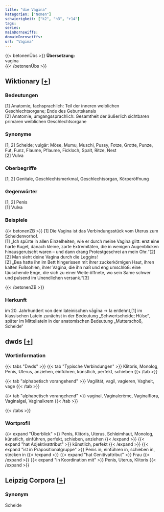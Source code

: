```yaml
---
title: "die Vagina"
kategorien: ["Nomen"]
schwierigkeit: ["k2", "h3", "r14"]
tags:
series:
mainDornseiffs:
domainDornseiffs:
url: "Vagina"
---
```


{{< betonenÜbs >}}
**Übersetzung:**  
vagina  
{{< /betonenÜbs >}}

## Wiktionary [[+](https://de.wiktionary.org/wiki/Vagina)]

### Bedeutungen
[1] Anatomie, fachsprachlich: Teil der inneren weiblichen Geschlechtsorgane; Ende des Geburtskanals  
[2] Anatomie, umgangssprachlich: Gesamtheit der äußerlich sichtbaren primären weiblichen Geschlechtsorgane  

### Synonyme
[1, 2] Scheide; vulgär: Möse, Mumu, Muschi, Pussy, Fotze, Grotte, Punze, Fut, Funz, Flaume, Pflaume, Fickloch, Spalt, Ritze, Nest  
[2] Vulva  

### Oberbegriffe
[1, 2] Genitale, Geschlechtsmerkmal, Geschlechtsorgan, Körperöffnung  

### Gegenwörter
[1, 2] Penis  
[1] Vulva  

### Beispiele
{{< betonenZB >}}
[1] Die Vagina ist das Verbindungsstück vom Uterus zum Scheidenvorhof.  
[1] „Ich spürte in allen Einzelheiten, wie er durch meine Vagina glitt: erst eine harte Kugel, danach kleine, zarte Extremitäten, die in wenigen Augenblicken hinausgerutscht waren – und dann drang Protestgeschrei an mein Ohr.“[2]  
[2] Man sieht deine Vagina durch die Leggins!  
[2] „Bea hatte ihn im Bett hingerissen mit ihrer zuckerkörnigen Haut, ihren kalten Fußsohlen, ihrer Vagina, die ihn naß und eng umschloß: eine täuschende Enge, die sich zu einer Weite öffnete, wo sein Same schwer und pulsend im Unendlichen versank.“[3]  

{{< /betonenZB >}}
### Herkunft
im 20. Jahrhundert von dem lateinischen vāgīna → la entlehnt,[1] im klassischen Latein zunächst in der Bedeutung „Schwertscheide; Hülse“, später im Mittellatein in der anatomischen Bedeutung „Mutterschoß, Scheide“  



## dwds [[+](https://www.dwds.de/wb/Vagina)]

### Wortinformation
{{< tabs "Dwds" >}}
{{< tab "Typische Verbindungen" >}}
Klitoris, Monolog, Penis, Uterus, anziehen, einführen, künstlich, perfekt, schieben
{{< /tab >}}

{{< tab "alphabetisch vorangehend" >}}
Vagilität, vagil, vagieren, Vagheit, vage
{{< /tab >}}

{{< tab "alphabetisch vorangehend" >}}
vaginal, Vaginalcrème, Vaginalflora, Vaginalgel, Vaginalkrem
{{< /tab >}}

{{< /tabs >}}

### Wortprofil
{{< expand "Überblick" >}} Penis, Klitoris, Uterus, Schleimhaut, Monolog, künstlich, einführen, perfekt, schieben, anziehen {{< /expand >}}
{{< expand "hat Adjektivattribut" >}} künstlich, perfekt {{< /expand >}}
{{< expand "ist in Präpositionalgruppe" >}} Penis in, einführen in, schieben in, stecken in {{< /expand >}}
{{< expand "hat Genitivattribut" >}} Frau {{< /expand >}}
{{< expand "in Koordination mit" >}} Penis, Uterus, Klitoris {{< /expand >}}

## Leipzig Corpora [[+](https://corpora.uni-leipzig.de/en/res?word=Vagina&corpusId=deu_newscrawl-public_2018)]


### Synonym
Scheide

